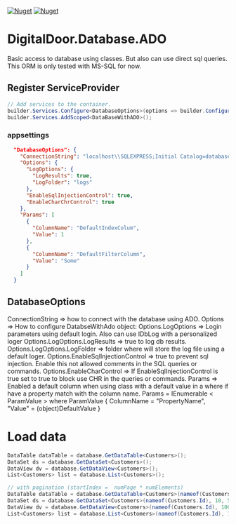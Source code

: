 [![Nuget](https://img.shields.io/nuget/v/Database.ADO?style=for-the-badge)](https://www.nuget.org/packages/Database.ADO)
[![Nuget](https://img.shields.io/nuget/dt/Database.ADO?style=for-the-badge)](https://www.nuget.org/packages/Database.ADO)

# DigitalDoor.Database.ADO
Basic access to database using classes. But also can use direct sql queries. This ORM is only tested with MS-SQL for now.

## Register ServiceProvider

```csharp
// Add services to the container.
builder.Services.Configure<DatabaseOptions>(options => builder.Configuration.GetSection(DatabaseOptions.SectionName).Bind(options));
builder.Services.AddScoped<DataBaseWithADO>();
```

### appsettings
```json
  "DatabaseOptions": {
    "ConnectionString": "localhost\\SQLEXPRESS;Initial Catalog=databasename;Persist Security Info=false;User ID=uadminguser;Password=**********;Max Pool Size=100;",
    "Options": {
      "LogOptions": {
        "LogResults": true,
        "LogFolder": "logs"
      },
      "EnableSqlInjectionControl": true,
      "EnableCharChrControl": true
    },
    "Params": [
      {
        "ColumnName": "DefaultIndexColum",
        "Value": 1
      },
      {
        "ColumnName": "DefaultFilterColumn",
        "Value": "Some"
      }
    ]
  }
```

## DatabaseOptions
ConnectionString => how to connect with the database using ADO.
Options => How to configure DatabseWithAdo object:
Options.LogOptions => Login parameters using default login. Also can use IDbLog with a personalized loger
Options.LogOptions.LogResults => true to log db results.
Options.LogOptions.LogFolder => folder where will store the log file using a default loger.
Options.EnableSqlInjectionControl => true to prevent sql injection. Enable this not allowed comments in the SQL queries or commands.
Options.EnableCharControl => If EnableSqlInjectionControl is true set to true to block use CHR in the queries or commands.
Params => Enabled a default column when using class with a default value in a where if have a property match with the column name.
Params = IEnumerable < ParamValue > where ParamValue { ColumnName = "PropertyName", "Value" = (object)DefaultValue }

# Load data
```csharp
DataTable dataTable = database.GetDataTable<Customers>();
DataSet ds = database.GetDataSet<Customers>();
DataView dv = database.GetDataView<Customers>();
List<Customers> list = database.List<Customers>();

// with pagination (startIndex =  numPage * numElements)
DataTable dataTable = database.GetDataTable<Customers>(nameof(Customers.Id), 0, 50);
DataSet ds = database.GetDataSet<Customers>(nameof(Customers.Id), 10, 50);
DataView dv = database.GetDataView<Customers>(nameof(Customers.Id), 100, 50);
List<Customers> list = database.List<Customers>(nameof(Customers.Id), 1000, 50);
```


